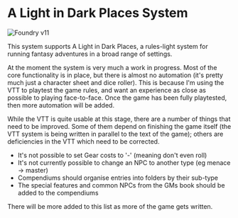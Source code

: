 # A Light in Dark Places System

![Foundry v11](https://img.shields.io/badge/foundry-v11-green)

This system supports A Light in Dark Places, a rules-light system for running fantasy adventures in a broad range of settings.

At the moment the system is very much a work in progress. Most of the core functionality is in place, but there is almost no automation (it's pretty much just a character sheet and dice roller). This is because I'm using the VTT to playtest the game rules, and want an experience as close as possible to playing face-to-face. Once the game has been fully playtested, then more automation will be added.

While the VTT is quite usable at this stage, there are a number of things that need to be improved. Some of them depend on finishing the game itself (the VTT system is being written in parallel to the text of the game); others are deficiencies in the VTT which need to be corrected.

* It's not possible to set Gear costs to '-' (meaning don't even roll)
* It's not currently possible to change an NPC to another type (eg menace -> master)
* Compendiums should organise entries into folders by their sub-type
* The special features and common NPCs from the GMs book should be added to the compendiums

There will be more added to this list as more of the game gets written.